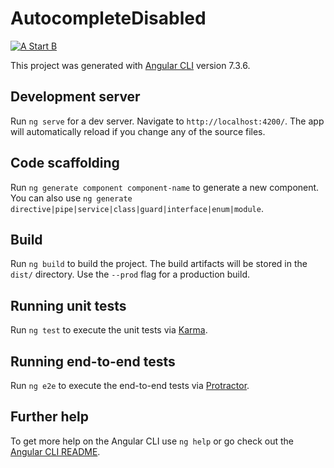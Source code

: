 # AutocompleteDisabled

<a target="_blank" rel="noopener noreferrer" href="https://repository-images.githubusercontent.com/217877021/5d043480-f8b0-11e9-8ed7-c068809c8ba7"><img src="https://repository-images.githubusercontent.com/217877021/5d043480-f8b0-11e9-8ed7-c068809c8ba7" alt="A Start B" style="max-width:100%;"></a>

This project was generated with [Angular CLI](https://github.com/angular/angular-cli) version 7.3.6.

## Development server

Run `ng serve` for a dev server. Navigate to `http://localhost:4200/`. The app will automatically reload if you change any of the source files.

## Code scaffolding

Run `ng generate component component-name` to generate a new component. You can also use `ng generate directive|pipe|service|class|guard|interface|enum|module`.

## Build

Run `ng build` to build the project. The build artifacts will be stored in the `dist/` directory. Use the `--prod` flag for a production build.

## Running unit tests

Run `ng test` to execute the unit tests via [Karma](https://karma-runner.github.io).

## Running end-to-end tests

Run `ng e2e` to execute the end-to-end tests via [Protractor](http://www.protractortest.org/).

## Further help

To get more help on the Angular CLI use `ng help` or go check out the [Angular CLI README](https://github.com/angular/angular-cli/blob/master/README.md).

